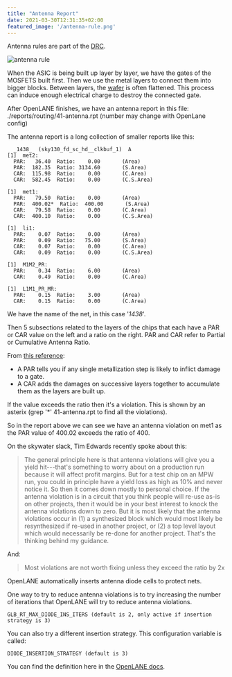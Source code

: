 ```yaml
---
title: "Antenna Report"
date: 2021-03-30T12:31:35+02:00
featured_image: '/antenna-rule.png'
---
```


Antenna rules are part of the [DRC](/terminology/drc).

![antenna rule](/antenna-rule.png)

When the ASIC is being built up layer by layer, we have the gates of the MOSFETS built first. Then we use the metal layers to connect them into bigger blocks.
Between layers, the [wafer](/terminology/wafer) is often flattened. This process can induce enough electrical charge to destroy the connected gate.

After OpenLANE finishes, we have an antenna report in this file: ./reports/routing/41-antenna.rpt (number may change with OpenLane config)

The antenna report is a long collection of smaller reports like this:

      _1438_  (sky130_fd_sc_hd__clkbuf_1)  A
    [1]  met2:
      PAR:   36.40  Ratio:    0.00       (Area)
      PAR:  182.35  Ratio: 3134.60       (S.Area)
      CAR:  115.98  Ratio:    0.00       (C.Area)
      CAR:  582.45  Ratio:    0.00       (C.S.Area)

    [1]  met1:
      PAR:   79.50  Ratio:    0.00       (Area)
      PAR:  400.02*  Ratio:  400.00       (S.Area)
      CAR:   79.58  Ratio:    0.00       (C.Area)
      CAR:  400.10  Ratio:    0.00       (C.S.Area)

    [1]  li1:
      PAR:    0.07  Ratio:    0.00       (Area)
      PAR:    0.09  Ratio:   75.00       (S.Area)
      CAR:    0.07  Ratio:    0.00       (C.Area)
      CAR:    0.09  Ratio:    0.00       (C.S.Area)

    [1]  M1M2_PR:
      PAR:    0.34  Ratio:    6.00       (Area)
      CAR:    0.49  Ratio:    0.00       (C.Area)

    [1]  L1M1_PR_MR:
      PAR:    0.15  Ratio:    3.00       (Area)
      CAR:    0.15  Ratio:    0.00       (C.Area)


We have the name of the net, in this case '_1438_'. 

Then 5 subsections related to the layers of the chips that each have a PAR or CAR value on the left and a ratio on the right.
PAR and CAR refer to Partial or Cumulative Antenna Ratio. 

From [this reference](http://free-online-ebooks.appspot.com/enc/14.17/lefdefref/PAE.html):

* A PAR tells you if any single metallization step is likely to inflict damage to a gate.
* A CAR adds the damages on successive layers together to accumulate them as the layers are built up.

If the value exceeds the ratio then it's a violation. This is shown by an asterix (grep '\*' 41-antenna.rpt to find all the violations). 

So in the report above we can see we have an antenna violation on met1 as the PAR value of 400.02 exceeds the ratio of 400.

On the skywater slack, Tim Edwards recently spoke about this:

> The general principle here is that antenna violations will give you a yield hit---that's something to worry about on a production run because it will affect profit margins.  But for a test chip on an MPW run, you could in principle have a yield loss as high as 10% and never notice it.  So then it comes down mostly to personal choice.  If the antenna violation is in a circuit that you think people will re-use as-is on other projects, then it would be in your best interest to knock the antenna violations down to zero.  But it is most likely that the antenna violations occur in (1) a synthesized block which would most likely be resynthesized if re-used in another project, or (2) a top level layout which would necessarily be re-done for another project.  That's the thinking behind my guidance.

And:

> Most violations are not worth fixing unless they exceed the ratio by 2x

OpenLANE automatically inserts antenna diode cells to protect nets.

One way to try to reduce antenna violations is to try increasing the number of iterations that OpenLANE will try to reduce antenna violations.

    GLB_RT_MAX_DIODE_INS_ITERS (default is 2, only active if insertion strategy is 3)

You can also try a different insertion strategy. This configuration variable is called:

    DIODE_INSERTION_STRATEGY (default is 3)

You can find the definition here in the [OpenLANE docs](https://openlane-docs.readthedocs.io/en/rtd-develop/configuration/README.html).
